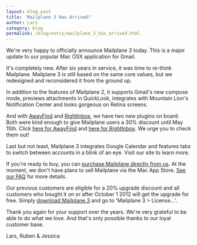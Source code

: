 ```yaml
---
layout: blog_post
title: 'Mailplane 3 Has Arrived!'
author: Lars
category: blog
permalink: /blog/entry/mailplane_3_has_arrived.html
---
```


We're very happy to officially announce Mailplane 3 today. This is a major update to our popular Mac OSX application for Gmail.

It's completely new. After six years in service, it was time to re-think Mailplane. Mailplane 3 is still based on the same core values, but we redesigned and reconsidered it from the ground up.

In addition to the features of Mailplane 2, it supports Gmail's new compose mode, previews attachments in QuickLook, integrates with Mountain Lion's Notification Center and looks gorgeous on Retina screens.

And with [AwayFind](https://www.awayfind.com) and [RightInbox](http://www.rightinbox.com), we have two new plugins on board. Both were kind enough to give Mailplane users a 30% discount until May 15th. Click [here for AwayFind](http://orchant.awayfind.com/admin/upgrade?promo_code=awayplane) and [here for RightInbox](https://sites.fastspring.com/rightinbox/instant/rightinbox-subscription?coupon=MAILPLANE3). We urge you to check them out!

Last but not least, Mailplane 3 integrates Google Calendar and features tabs to switch between accounts in a blink of an eye. Visit our site to learn more.

If you're ready to buy, you can [purchase Mailplane directly from us](https://store.mailplaneapp.com). At the moment, we don't have plans to sell Mailplane via the Mac App Store. [See our FAQ](/faq/entry/can_i_buy_mailplane_in_the_mac_app_store) for more details.

Our previous customers are eligible for a 20% upgrade discount and all customers who bought it on or after October 1 2012 will get the upgrade for free. Simply [download Mailplane 3](http://update.mailplaneapp.com/mailplane_3.php) and go to 'Mailplane 3 > License...'.

Thank you again for your support over the years. We're very grateful to be able to do what we love. And that's only possible thanks to our loyal customer base.

Lars, Ruben &amp; Jessica